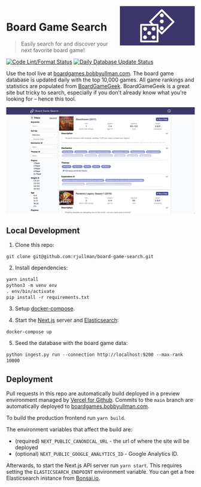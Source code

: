 <a href="https://boardgames.bobbyullman.com/" rel="nofollow">
  <img src="./images/logo.png" width="200px" align="right" />
</a>

# Board Game Search

> Easily search for and discover your next favorite board game!

[![Code Lint/Format Status](https://img.shields.io/github/workflow/status/rjullman/board-game-search/Lint%20Typescript%20and%20Python?label=Code%20Lint%2FFormat&logo=github)](https://github.com/rjullman/board-game-search/actions?query=workflow%3A%22Lint+Typescript+and+Python%22)
[![Daily Database Update Status](https://img.shields.io/github/workflow/status/rjullman/board-game-search/Reindex%20BoardGameGeek?label=Daily%20Database%20Update&logo=github)](https://github.com/rjullman/board-game-search/actions?query=workflow%3A%22Reindex+BoardGameGeek%22)


Use the tool live at
[boardgames.bobbyullman.com](https://boardgames.bobbyullman.com/). The board
game database is updated daily with the top 10,000 games. All game rankings and
statistics are populated from [BoardGameGeek](http://boardgamegeek.com/).
BoardGameGeek is a great site but tricky to search, especially if you don't
already know what you're looking for – hence this tool.

[![Application Screenshot](./images/screenshot.png)](https://boardgames.bobbyullman.com/)

## Local Development

1. Clone this repo:
```
git clone git@github.com:rjullman/board-game-search.git
```

2. Install dependencies:
```
yarn install
python3 -m venv env
. env/bin/activate
pip install -r requirements.txt
```

3. Setup [docker-compose](https://docs.docker.com/compose/install/). 

4. Start the [Next.js](https://nextjs.org/) server and [Elasticsearch](https://www.elastic.co/elasticsearch/):
```
docker-compose up
```

5. Seed the database with the board game data:
```
python ingest.py run --connection http://localhost:9200 --max-rank 10000
```

## Deployment

Pull requests in this repo are automatically build deployed in a preview
environment managed by [Vercel for Github](https://vercel.com/github). Commits
to the `main` branch are automatically deployed to
[boardgames.bobbyullman.com](https://boardgames.bobbyullman.com).

To build the production frontend run `yarn build`.

The environment variables that affect the build are:
- (required) `NEXT_PUBLIC_CANONICAL_URL` - the url of where the site will be deployed
- (optional) `NEXT_PUBLIC_GOOGLE_ANALYTICS_ID` - Google Analytics ID.

Afterwards, to start the Next.js API server run `yarn start`. This requires
setting the `ELASTICSEARCH_ENDPOINT` environment variable. You can get a free
Elasticsearch instance from [Bonsai.io](https://bonsai.io/).

